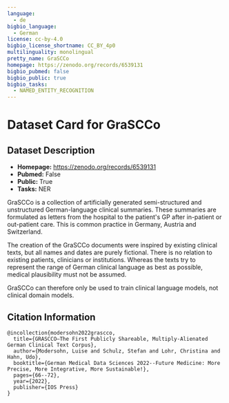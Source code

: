 ```yaml
---
language:
  - de
bigbio_language:
  - German
license: cc-by-4.0
bigbio_license_shortname: CC_BY_4p0
multilinguality: monolingual
pretty_name: GraSCCo
homepage: https://zenodo.org/records/6539131
bigbio_pubmed: false
bigbio_public: true
bigbio_tasks:
  - NAMED_ENTITY_RECOGNITION
---
```



# Dataset Card for GraSCCo

## Dataset Description

- **Homepage:** https://zenodo.org/records/6539131
- **Pubmed:** False
- **Public:** True
- **Tasks:** NER

GraSCCo is a collection of artificially generated semi-structured and unstructured German-language clinical summaries. These summaries are formulated as letters from the hospital to the patient's GP after in-patient or out-patient care.
This is common practice in Germany, Austria and Switzerland.

The creation of the GraSCCo documents were inspired by existing clinical texts, but all names and dates are purely fictional.
There is no relation to existing patients, clinicians or institutions. Whereas the texts try to represent the range of German clinical language as best as possible, medical plausibility must not be assumed.

GraSCCo can therefore only be used to train clinical language models, not clinical domain models. 


## Citation Information

```
@incollection{modersohn2022grascco,
  title={GRASCCO—The First Publicly Shareable, Multiply-Alienated German Clinical Text Corpus},
  author={Modersohn, Luise and Schulz, Stefan and Lohr, Christina and Hahn, Udo},
  booktitle={German Medical Data Sciences 2022--Future Medicine: More Precise, More Integrative, More Sustainable!},
  pages={66--72},
  year={2022},
  publisher={IOS Press}
}
```
